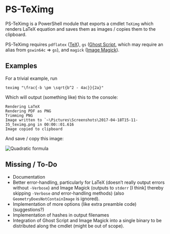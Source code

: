 # PS-TeXimg

PS-TeXimg is a PowerShell module that exports a cmdlet `TeXimg` which renders
LaTeX equation and saves them as images / copies them to the clipboard.

PS-TeXimg requires `pdflatex` ([TeX][1]), `gs` ([Ghost Script][2], which may require an
alias from `gswin64c` ⇒ `gs`), and `magick` ([Image Magick][3]).

## Examples

For a trivial example, run

    teximg "\frac{-b \pm \sqrt{b^2 - 4ac}}{2a}"

Which will output (something like) this to the console:

    Rendering LaTeX
    Rendering PDF as PNG
    Trimming PNG
    Image written to `~\Pictures\Screenshots\2017-04-18T15-11-35_teximg.png in 00:00::01.616
    Image copied to clipboard

And save / copy this image:

![Quadratic formula][example-1]

## Missing / To-Do

* Documentation
* Better error-handling, particularly for LaTeX (doesn’t really output errors
  without `-Verbose`) and Image Magick (outputs to `stderr` [I think] thereby
  skipping `-Verbose` *and* error-handling methods) (also
  `GeometryDoesNotContainImage` is ignored).
* Implementation of more options (like extra preamble code) (suggestions?)
* Implementation of hashes in output filenames
* Integration of Ghost Script and Image Magick into a single binary to be
  distributed along the cmdlet (might be out of scope).

[1]: https://en.wikibooks.org/wiki/LaTeX/Installation#Distributions
[2]: https://ghostscript.com/download/
[3]: https://www.imagemagick.org/script/download.php
[example-1]: http://i.imgur.com/hAL2MHL.png
